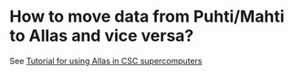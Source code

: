 # How to move data from Puhti/Mahti to Allas and vice versa?

See [Tutorial for using Allas in CSC supercomputers](../../data/allas/allas-hpc.md)

